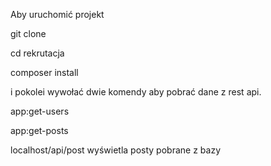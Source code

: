 Aby uruchomić projekt

git clone

cd rekrutacja

composer install

i pokolei wywołać dwie komendy aby pobrać dane z rest api.

app:get-users

app:get-posts

localhost/api/post wyświetla posty pobrane z bazy

